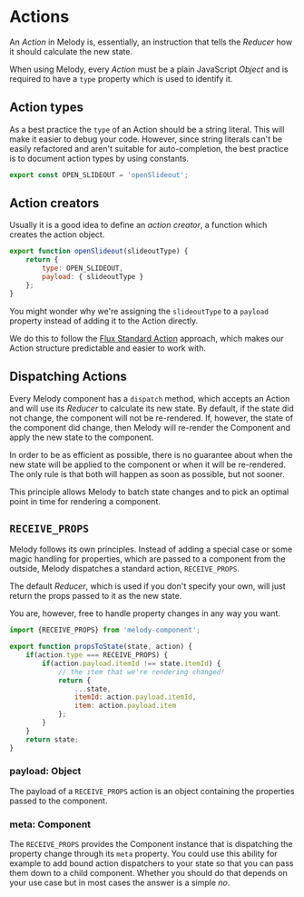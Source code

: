 # Actions

An *Action* in Melody is, essentially, an instruction that tells the
*Reducer* how it should calculate the new state.

When using Melody, every *Action* must be a plain JavaScript _Object_
and is required to have a `type` property which is used to identify it.

## Action types

As a best practice the `type` of an Action should be a string literal.
This will make it easier to debug your code. However, since string literals
can't be easily refactored and aren't suitable for auto-completion, the
best practice is to document action types by using constants.
```js
export const OPEN_SLIDEOUT = 'openSlideout';
```

## Action creators

Usually it is a good idea to define an *action creator*, a function which
creates the action object.
```js
export function openSlideout(slideoutType) {
    return {
        type: OPEN_SLIDEOUT,
        payload: { slideoutType }
    };
}
```
You might wonder why we're assigning the `slideoutType` to a `payload`
property instead of adding it to the Action directly.

We do this to follow the [Flux Standard Action](https://github.com/acdlite/flux-standard-action)
approach, which makes our Action structure predictable and easier to work with.

## Dispatching Actions

Every Melody component has a `dispatch` method, which accepts an Action
and will use its *Reducer* to calculate its new state. By default, if the
state did not change, the component will not be re-rendered. If, however,
the state of the component did change, then Melody will re-render the
Component and apply the new state to the component.

In order to be as efficient as possible, there is no guarantee about when
the new state will be applied to the component or when it will be re-rendered.
The only rule is that both will happen as soon as possible, but not sooner.

This principle allows Melody to batch state changes and to pick an optimal
point in time for rendering a component.

## `RECEIVE_PROPS`
Melody follows its own principles. Instead of adding a special case or
some magic handling for properties, which are passed to a component from
the outside, Melody dispatches a standard action, `RECEIVE_PROPS`.

The default *Reducer*, which is used if you don't specify your own, will
just return the props passed to it as the new state.

You are, however, free to handle property changes in any way you want.
```js
import {RECEIVE_PROPS} from 'melody-component';

export function propsToState(state, action) {
    if(action.type === RECEIVE_PROPS) {
        if(action.payload.itemId !== state.itemId) {
            // the item that we're rendering changed!
            return {
                ...state,
                itemId: action.payload.itemId,
                item: action.payload.item
            };
        }
    }
    return state;
}
```
### payload: Object

The payload of a `RECEIVE_PROPS` action is an object containing
the properties passed to the component.

### meta: Component

The `RECEIVE_PROPS` provides the Component instance that is dispatching
the property change through its `meta` property.
You could use this ability for example to add bound action dispatchers
to your state so that you can pass them down to a child component.
Whether you should do that depends on your use case but in most cases
the answer is a simple *no*.
